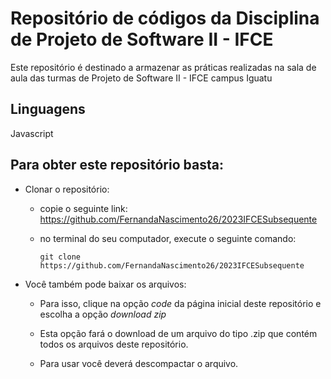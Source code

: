 # Repositório de códigos da Disciplina de Projeto de Software II - IFCE

Este repositório é destinado a armazenar as práticas realizadas na sala de aula das turmas de Projeto de Software II - IFCE campus Iguatu 

## Linguagens

Javascript

## Para obter este repositório basta:

- Clonar o repositório:

    - copie o seguinte link: https://github.com/FernandaNascimento26/2023IFCESubsequente

    - no terminal do seu computador, execute o seguinte comando: 
    
         `git clone https://github.com/FernandaNascimento26/2023IFCESubsequente`

- Você também pode baixar os arquivos:
    - Para isso, clique na opção *code* da página inicial deste repositório e escolha a opção *download zip*

    - Esta opção fará o download de um arquivo do tipo .zip que contém todos os arquivos deste repositório. 

    - Para usar você deverá descompactar o arquivo. 
